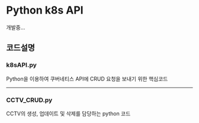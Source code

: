# Python k8s API
개발중...
## 코드설명
### k8sAPI.py
Python을 이용하여 쿠버네티스 API에 CRUD 요청을 보내기 위한 핵심코드

---
### CCTV_CRUD.py
CCTV의 생성, 업데이트 및 삭제를 담당하는 python 코드